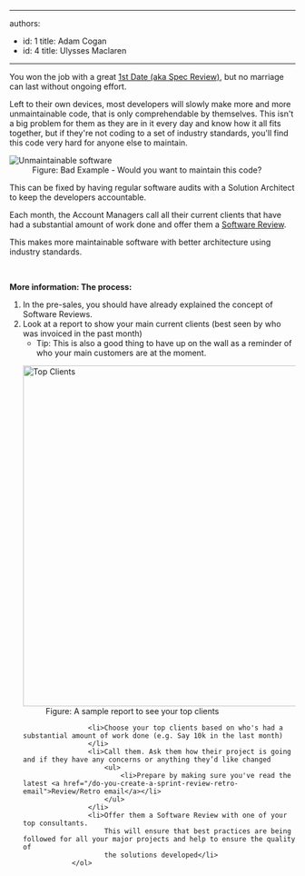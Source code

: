 

---
authors:
  - id: 1
    title: Adam Cogan
  - id: 4
    title: Ulysses Maclaren
---




<span class='intro'>  <p>You won the job with a great <a href="/Pages/Ensure-an-excellent-1st-date.aspx">1st Date (aka Spec Review)</a>, but no marriage can last without ongoing effort.</p> </span>

<p>Left to their own devices, most developers will slowly make more and more unmaintainable code, that is only comprehendable by themselves.
                This isn't a big problem for them as they are in it every day and know how it all fits together, but if they're not coding to a set of industry 
                standards, you'll find this code very hard for anyone else to maintain.</p>
                <dl class="badImage"><dt><img alt="Unmaintainable software" src="/PublishingImages/BadCode.png" /></dt>
                <dd>Figure&#58; Bad Example - Would you want to maintain this code?</dd>
                </dl>
                <p>This can be fixed by having regular software audits with a Solution Architect to keep the developers accountable.</p>
                <p>Each month, the Account Managers call all their current clients that have had a substantial amount of work done and offer 
                    them a <a href="/do-you-conduct-an-architecture-review-after-every-sprint">Software Review</a>.</p>
                <p>This makes more maintainable software with better architecture using industry standards.</p>
                <br>
                <p><strong>More information&#58; The process&#58;</strong></p>
                <ol>
                    <li>In the pre-sales, you should have already explained the concept of Software Reviews.</li>
                    <li>Look at a report to show your main current clients (best seen by who was invoiced in the past month)
                        <ul>
                            <li>Tip&#58; This is also a good thing to have up on the wall as a reminder of who your main customers are at the moment.</li>
                        </ul>
                        <dl class="image"><dt><img alt="Top Clients" src="/PublishingImages/TotalInvoicedReport.jpg" style="width&#58;600px;" /></dt>
                        <dd>Figure&#58; A sample report to see your top clients</dd>
                        </dl>
                    </li>

                    <li>Choose your top clients based on who's had a substantial amount of work done (e.g. Say 10k in the last month)
                    </li>
                    <li>Call them. Ask them how their project is going and if they have any concerns or anything they’d like changed
                        <ul>
                            <li>Prepare by making sure you've read the latest <a href="/do-you-create-a-sprint-review-retro-email">Review/Retro email</a></li>
                        </ul>
                    </li>
                    <li>Offer them a Software Review with one of your top consultants. 
                        This will ensure that best practices are being followed for all your major projects and help to ensure the quality of 
                        the solutions developed</li>
                </ol>




